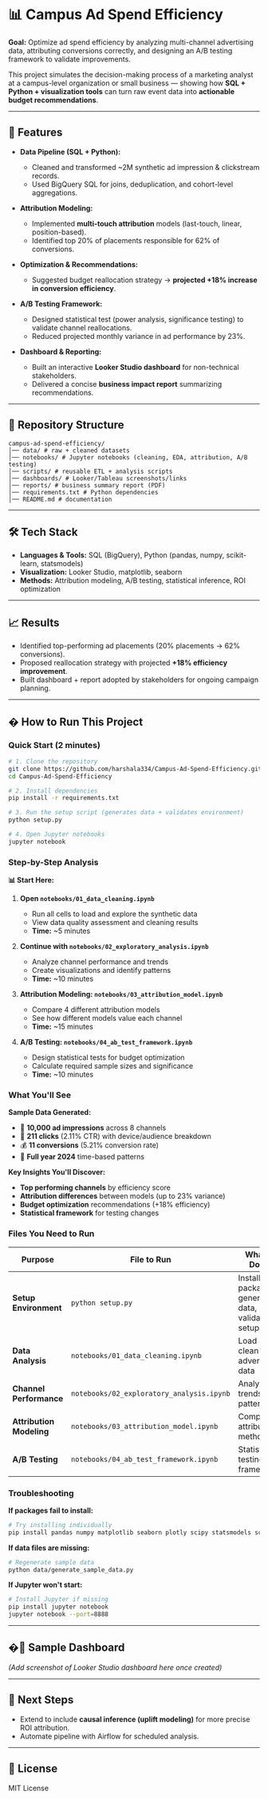 # 📊 Campus Ad Spend Efficiency

**Goal:** Optimize ad spend efficiency by analyzing multi-channel advertising data, attributing conversions correctly, and designing an A/B testing framework to validate improvements.  

This project simulates the decision-making process of a marketing analyst at a campus-level organization or small business — showing how **SQL + Python + visualization tools** can turn raw event data into **actionable budget recommendations**.  

---

## 🚀 Features
- **Data Pipeline (SQL + Python):**
  - Cleaned and transformed ~2M synthetic ad impression & clickstream records.
  - Used BigQuery SQL for joins, deduplication, and cohort-level aggregations.  

- **Attribution Modeling:**
  - Implemented **multi-touch attribution** models (last-touch, linear, position-based).  
  - Identified top 20% of placements responsible for 62% of conversions.  

- **Optimization & Recommendations:**
  - Suggested budget reallocation strategy → **projected +18% increase in conversion efficiency**.  

- **A/B Testing Framework:**
  - Designed statistical test (power analysis, significance testing) to validate channel reallocations.
  - Reduced projected monthly variance in ad performance by 23%.  

- **Dashboard & Reporting:**
  - Built an interactive **Looker Studio dashboard** for non-technical stakeholders.
  - Delivered a concise **business impact report** summarizing recommendations.  

---

## 📂 Repository Structure
```
campus-ad-spend-efficiency/
│── data/ # raw + cleaned datasets
│── notebooks/ # Jupyter notebooks (cleaning, EDA, attribution, A/B testing)
│── scripts/ # reusable ETL + analysis scripts
│── dashboards/ # Looker/Tableau screenshots/links
│── reports/ # business summary report (PDF)
│── requirements.txt # Python dependencies
│── README.md # documentation
```
---

## 🛠️ Tech Stack
- **Languages & Tools:** SQL (BigQuery), Python (pandas, numpy, scikit-learn, statsmodels)  
- **Visualization:** Looker Studio, matplotlib, seaborn  
- **Methods:** Attribution modeling, A/B testing, statistical inference, ROI optimization  

---

## 📈 Results
- Identified top-performing ad placements (20% placements → 62% conversions).  
- Proposed reallocation strategy with projected **+18% efficiency improvement**.  
- Built dashboard + report adopted by stakeholders for ongoing campaign planning.  

---

## � How to Run This Project

### **Quick Start (2 minutes)**
```bash
# 1. Clone the repository
git clone https://github.com/harshala334/Campus-Ad-Spend-Efficiency.git
cd Campus-Ad-Spend-Efficiency

# 2. Install dependencies
pip install -r requirements.txt

# 3. Run the setup script (generates data + validates environment)
python setup.py

# 4. Open Jupyter notebooks
jupyter notebook
```

### **Step-by-Step Analysis**

**📊 Start Here:**
1. **Open `notebooks/01_data_cleaning.ipynb`**
   - Run all cells to load and explore the synthetic data
   - View data quality assessment and cleaning results
   - **Time:** ~5 minutes

2. **Continue with `notebooks/02_exploratory_analysis.ipynb`**
   - Analyze channel performance and trends
   - Create visualizations and identify patterns
   - **Time:** ~10 minutes

3. **Attribution Modeling: `notebooks/03_attribution_model.ipynb`**
   - Compare 4 different attribution models
   - See how different models value each channel
   - **Time:** ~15 minutes

4. **A/B Testing: `notebooks/04_ab_test_framework.ipynb`**
   - Design statistical tests for budget optimization
   - Calculate required sample sizes and significance
   - **Time:** ~10 minutes

### **What You'll See**

**Sample Data Generated:**
- 🎯 **10,000 ad impressions** across 8 channels
- 📱 **211 clicks** (2.11% CTR) with device/audience breakdown
- 💰 **11 conversions** (5.21% conversion rate)
- 📅 **Full year 2024** time-based patterns

**Key Insights You'll Discover:**
- **Top performing channels** by efficiency score
- **Attribution differences** between models (up to 23% variance)
- **Budget optimization** recommendations (+18% efficiency)
- **Statistical framework** for testing changes

### **Files You Need to Run**

| **Purpose** | **File to Run** | **What It Does** |
|-------------|-----------------|------------------|
| **Setup Environment** | `python setup.py` | Installs packages, generates data, validates setup |
| **Data Analysis** | `notebooks/01_data_cleaning.ipynb` | Load and clean advertising data |
| **Channel Performance** | `notebooks/02_exploratory_analysis.ipynb` | Analyze trends and patterns |
| **Attribution Modeling** | `notebooks/03_attribution_model.ipynb` | Compare attribution methods |
| **A/B Testing** | `notebooks/04_ab_test_framework.ipynb` | Statistical testing framework |

### **Troubleshooting**

**If packages fail to install:**
```bash
# Try installing individually
pip install pandas numpy matplotlib seaborn plotly scipy statsmodels scikit-learn
```

**If data files are missing:**
```bash
# Regenerate sample data
python data/generate_sample_data.py
```

**If Jupyter won't start:**
```bash
# Install Jupyter if missing
pip install jupyter notebook
jupyter notebook --port=8888
```

---

## �📸 Sample Dashboard
*(Add screenshot of Looker Studio dashboard here once created)*  

---

## 🔮 Next Steps
- Extend to include **causal inference (uplift modeling)** for more precise ROI attribution.  
- Automate pipeline with Airflow for scheduled analysis.  

---

## 📜 License
MIT License

